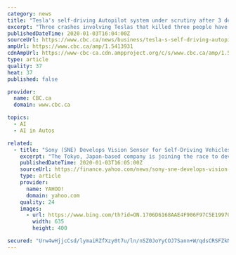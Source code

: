 ```yaml
---
category: news
title: "Tesla's self-driving Autopilot system under scrutiny after 3 deadly crashes"
excerpt: "Three crashes involving Teslas that killed three people have increased scrutiny of the company's Autopilot driving system, just months before CEO Elon Musk has planned to put fully self-driving cars on the streets. On Sunday, a Tesla Model S sedan left a freeway in Gardena, Calif., at high speed, ran a red light and struck a Honda Civic ..."
publishedDateTime: 2020-01-03T16:04:00Z
sourceUrl: https://www.cbc.ca/news/business/tesla-s-self-driving-autopilot-system-under-scrutiny-1.5413931
ampUrl: https://www.cbc.ca/amp/1.5413931
cdnAmpUrl: https://www-cbc-ca.cdn.ampproject.org/c/s/www.cbc.ca/amp/1.5413931
type: article
quality: 37
heat: 37
published: false

provider:
  name: CBC.ca
  domain: www.cbc.ca

topics:
  - AI
  - AI in Autos

related:
  - title: "Sony (SNE) Develops Vision Sensor for Self-Driving Vehicles"
    excerpt: "The Tokyo, Japan-based company is joining the race to develop LiDAR (Light Detection and Ranging) vision-sensing technology, which is a vital part for safety and functionality in self-driving vehicles. Self-driving cars, which are set to disrupt the automobile industry, have already hit the roads of California, Texas, Arizona, Washington ..."
    publishedDateTime: 2020-01-03T16:05:00Z
    sourceUrl: https://finance.yahoo.com/news/sony-sne-develops-vision-sensor-151403675.html
    type: article
    provider:
      name: YAHOO!
      domain: yahoo.com
    quality: 24
    images:
      - url: https://www.bing.com/th?id=ON.1706D6168AAE4F906F97C5E1997C51B6
        width: 635
        height: 400

secured: "Urw4wHjjcCsd/lymaiRZfXzy0t7u/ln/nSZ0JoYyCOJ7Sann+W/qdsCRSFZkNvnGk8dCHpGoK3S/kVryaqkfYJ4ehZ/yN8Eht1+1A9mRlgV6Mg6hqVGIWXwg4lJiiXh3MzN23a9Y9Kt7GE3A0iMBpo1X0dxg2DVdopGr+MPBL/3duqD8ZhH3lipBwgJG4sUM8vTt2Wb2BkBVh6kB01B1slmkMkb/TuCbdVkDGL2yrUADGJevq65IztkKbkfjTxFuZHxCmLQgegcOJGSKJI+v8g==;b9WoRM3GHF2Gwnm9M8ChUw=="
---
```


